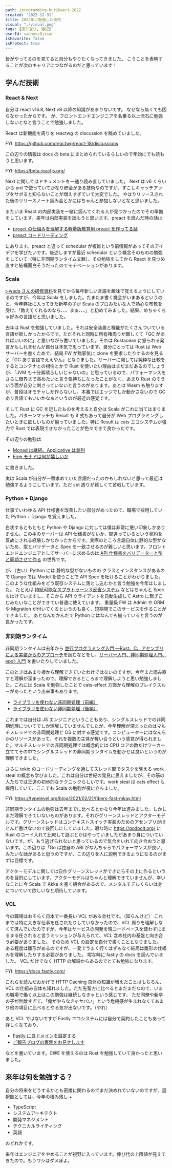 ```yaml
---
path: /programming-hurikaeri-2022
created: "2022-12-31"
title: 2022年に勉強した技術
visual: "./visual.png"
tags: [振り返り, 雑記]
userId: sadnessOjisan
isFavorite: false
isProtect: true
---
```


皆がやってるのを見てると自分もやりたくなってきました。
こうことを表明することが次のキャリアにつながるのだと思っています！

## 学んだ技術

### React & Next

自分は react v16.8, Next v9 以降の知識があまりないです。
なぜなら無くても困らなかったからです。
が、フロントエンドエンジニアを名乗る以上流石に勉強しないとなと言うことで勉強しました。

React は新機能を周りを reactwg の discussion を眺めていました。

FYI: https://github.com/reactwg/react-18/discussions

この辺りの情報は docs の beta にまとめられているらしいので年始にでも読もうと思います。

FYI: https://beta.reactjs.org/

Next に関してはドキュメントを一通り読み直していました。
Next は v6 くらいから prd で使っていてかなり貯金がある技術なのですが、すこしキャッチアップをサボると知らないことが増えすぎていて大変でした。
やはりリリースされた後のリリースノート読み会とかにはちゃんと参加しないとなと思いました。

またいま React の内部実装を一緒に読んでくれる人が見つかったのでその準備をしています。来年は内部実装を読もうと思います。preact を読んだ時の話は

- [preact の仕組みを理解する軽量版教育用 preact を作ってる話](https://speakerdeck.com/sadnessojisan/preactfalseshi-zu-miwoli-jie-suruqing-liang-ban-jiao-yu-yong-preactwozuo-tuteruhua)
- [preact コードリーディング](https://blog.ojisan.io/preact-reading/)

にあります。preact と違って schedular が複雑という前情報があってそのアイデアを学びたいです。後述しますが最近 schedular という概念そのものの勉強をしていて（特に非同期ランタイム文脈）、その勉強をしてから React を見つめ直すと結構面白そうだったのでモチベーションがあります。

### Scala

[t-wada さんの研修資料](https://speakerdeck.com/rtechkouhou/enziniatositekofalsexian-sheng-kifalsekorutameni?slide=25)を見てから毎年新しい言語を趣味で覚えるようにしているのですが、今年は Scala をしました。たまたま書く機会がいまあるというのと、今年弊社に入ってきた新卒の子が Scala のプロみたいな人で熱心な布教を受け、「教えてくれるのなら、、、まぁ、、、」と初めてみました。結果、めちゃくちゃ好みの言語だと思いました。

去年は Rust を勉強していました。それは安全装置と機能がたくさんついている言語が欲しかったからです。ただそれと同時に所有権周りが難しくて「GC があればいいのに」と思いながら書いていました。それは Rustacean に怒られる発言かもしれませんが自分は本気で思っています。自分にとっては Rust は Web サーバーを書くためで、結局 FW が無邪気に clone を要求したりするのを見ると「GC あり言語でええやん」となりました。サーバーに関しては純粋な比較をするとコンテナとの相性とかで Rust を使いたい理由はまだまだあるのでしょうが、「JVM も十分素晴らしいじゃないの」と思っているので、パフォーマンスをさらに限界まで高めたいと言う気持ちになったことがなく、あまり Rust のそういう面が自分に刺さっていないと言うのがあります。あとは Wasm も触りますが、普段はオモチャしか作らないし、本番ではエッジでしか動かさないので GC あり言語でもいいかなぁというのが最近の感覚です。

そして Rust に GC を足したものを考えると自分は Scala がこれに当てはまりました。パターンマッチも Result も if 式もあって自分が Web プログラミングしたいときに欲しいものが揃っていました。特に Result は cats エコシステムが強力で Rust では表現できなかったことが色々できて良かったです。

その辺りの勉強は

- [Monad は継続、Applicative は並列](https://blog.ojisan.io/monad-applicative/)
- [Free モナドは何が嬉しいか](http://localhost:8000/how-to-use-free-monad/)

に書きました。

実は Scala が自分が一番求めていた言語だったのかもしれないと思って最近は勉強するようにしています。ただ sbt 周りが難しくて苦戦しています。

### Python + Django

仕事でいわゆる API 仕様書を改善したい部分があったので、職場で採用していた Python + Django を覚えました。

白状するともともと Python や Django に対しては僕は非常に悪い印象しかありません。この手のサーバーは API 仕様書がないか、間違っているという契約を反故にされる経験しかなかったからです。実際のところ言語自体に静的な型がないため、型とバリデータと Spec を一致させるのが難しいと思います。フロントエンドエンジニアとしてサーバーに求めるのは [API 仕様書をバリデーターと型と同期させて作る](https://blog.ojisan.io/swagger-validator-ts/) の世界です。

が、（古い）Python には 静的な型がないものの クラスとインスタンスがあるので Django では Model を使うことで API Spec を吐けることがわかりました。
このような仕組みをどう既存システムに落とし込むかと言う勉強を今年はしました。
たとえば [持続可能なスプラトゥーン３反省システム](https://blog.ojisan.io/splatoon3-hansei-site2/) などはちゃんと Spec もはけていますし、そこから API クライアントを自動生成して Astro に繋ぎこむみたいなことができてい普通に使えています。
重量級 FW は Admin や ORM や Migration が付いてくるというのも良く、短期間でこのサービスを作ることができました。
あとなんだかんだで Python にはなんでも揃っていると言うのが良かったです。

### 非同期ランタイム

非同期ランタイムは去年から [並行プログラミング入門 ―Rust、C、アセンブリによる実装からのアプローチ](https://www.amazon.co.jp/dp/4873119596)を読むなどをし、[サーバー入門、非同期処理入門、epoll 入門](https://blog.ojisan.io/how-to-epoll/) を書いたりしていました。

このときはあまり根から理解できていたわけではないのですが、今年また読み直すと理解が深まったので、理解できるところまで理解しようと思い勉強しました。これには Scala を勉強したことで cats-effect 方面から理解のブレイクスルーがあったという出来事もあります。

- [ライブラリを使わない非同期処理（前編）](https://blog.ojisan.io/think-rust-async-part1/)
- [ライブラリを使わない非同期処理（後編）](https://blog.ojisan.io/think-rust-async-part2/)

これまでは自分は JS エンジニアということもあり、シングルスレッドでの非同期処理についてでしか理解していませんでしたが、今年理解が深まったのはマルチスレッドでの非同期処理と OS に対する感覚です。コンピューターにはなんらかのリソースがあって、それを複数の主体が奪い合うという感覚が得られました。マルチスレッドでの非同期処理では概念的には CPU コアの数だけワーカー立ててその中でシングルスレッドの非同期ランタイムを動かせば良いというのが理解できました。

さらに tokio のコードリーディングを通してスレッド間でタスクを奪える work steal の概念も学びました。これは自分は世紀の発見に思えましたが、その筋の人たちでは王道の初歩的なテクニックらしいです。work steal は cats effect も採用していて、ここでも Scala の勉強が役に立ちました。

FYI: <https://typelevel.org/blog/2021/02/21/fibers-fast-mkay.html>

非同期ランタイムの勉強は去年までに比べるとかなり今年は進みました。しかしまだ理解できていないものがあります。それがグリーンスレッドとアクターモデルです。グリーンスレッドはコンテキストスイッチ実装のためのアセンブリがほとんど書けないので後回しにしていました。暇な時に <https://godbolt.org/> に Rust のコード入れて比較して遊ぶとかはやっていましたがあまり身についていないです。が、もう逃げられないと思っているので気合をいれて向き合おうと思います。この辺りは「Go は独自の ABI がなんちゃらでパフォーマンスが良い」みたいな話があると思うのですが、この辺りを人に説明できるようになるのがまずは目標です。

アクターモデルに関しては自作グリーンスレッドができたらその上に作るというのを目的にしています。アクターモデルはちゃんと理解できていませんが、幸いなことに今 Scala で Akka を書く機会があるので、メンタルモデルくらいは身についていて欲しいなと期待しています。

### VCL

今の職場はおそらく日本で一番長い VCL がある会社です。（知らんけど）
これまでは特に大きな仕事を任されたりしていなかったので、VCL 周りを理解しなくて済んでいたのですが、今年はサービスの開発を現コードベースを使わずにまるまる任されると言うミッションが与えられて、VCL 含め社内の基盤と向き合う必要がありました。
そのため VCL の設定を自分で書くこととなりました。
ある程度は雛形があるのですが、一発でうまく行くはずもなく結局は雛形の仕組みを理解したりする必要がありました。
暇な時に fastly の docs を読んでいました。
VCL だけでなく HTTP の解説からあるのでとても勉強になります。

FYI: <https://docs.fastly.com/>

これらを読んだおかげで HTTP Caching 自体の知識が増えたことはもちろん、VCL の仕組み自体も知れました。ただ先輩方に比べるとまだまだなので、いまの職場で働く以上はこの勉強は継続しなきゃという感じです。
ただ同僚や新卒の子が無敵すぎて、「俺がやらなきゃヤバい」という危機感が生まれなくてあまり他の項目に比べるとやる気が出ないです。（やれ）

あと VCL ではないですが Fastly エコシステムには自分で契約したこともあって詳しくなており、

- [Fastly に自ドメインを設定する](https://blog.ojisan.io/fastly-domain-config/)
- [ご報告ブログの裏側をお見せします](https://blog.ojisan.io/gohoukoku-backyard-tour/)

などを書いています。C@E を使えるのは Rust を勉強していて良かったと思いました。

## 来年は何を勉強する？

自分の将来をどうするかとも密接に関わるのでまだ決めれていないのですが、選択肢としては、今年の積み残し +

- TypeScript
- システムアーキテクト
- 開発マネジメント
- テクニカルライティング
- 英語

のどれかです。

来年はエンジニアをやめることが視野に入っています。伸び代の上限値が見えてきたので。もうワシはダメぽよ。
